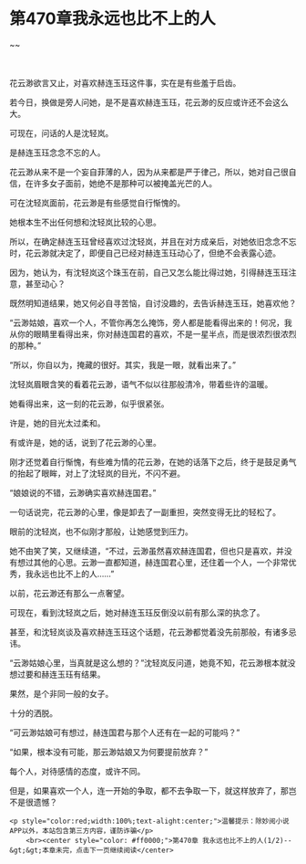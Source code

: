 # 第470章我永远也比不上的人
~~
    	    <p name="pagetop" href="javascript:void(0);" onclick="return false" style="line-height: 35px;padding: 10px;color: #333;"> </p><p>花云渺欲言又止，对喜欢赫连玉珏这件事，实在是有些羞于启齿。</p><p>若今日，换做是旁人问她，是不是喜欢赫连玉珏，花云渺的反应或许还不会这么大。</p><p>可现在，问话的人是沈轻岚。</p><p>是赫连玉珏念念不忘的人。</p><p>花云渺从来不是一个妄自菲薄的人，因为从来都是严于律己，所以，她对自己很自信，在许多女子面前，她绝不是那种可以被掩盖光芒的人。</p><p>可在沈轻岚面前，花云渺是有些感觉自行惭愧的。</p><p>她根本生不出任何想和沈轻岚比较的心思。</p><p>所以，在确定赫连玉珏曾经喜欢过沈轻岚，并且在对方成亲后，对她依旧念念不忘时，花云渺就决定了，即便自己已经对赫连玉珏动心了，但绝不会表露心迹。</p><p>因为，她认为，有沈轻岚这个珠玉在前，自己又怎么能比得过她，引得赫连玉珏注意，甚至动心？</p><p>既然明知道结果，她又何必自寻苦恼，自讨没趣的，去告诉赫连玉珏，她喜欢他？</p><p>“云渺姑娘，喜欢一个人，不管你再怎么掩饰，旁人都是能看得出来的！何况，我从你的眼睛里看得出来，你对赫连国君的喜欢，不是一星半点，而是很浓烈很浓烈的那种。”</p><p>“所以，你自以为，掩藏的很好。其实，我是一眼，就看出来了。”</p><p>沈轻岚眉眼含笑的看着花云渺，语气不似以往那般清冷，带着些许的温暖。</p><p>她看得出来，这一刻的花云渺，似乎很紧张。</p><p>许是，她的目光太过柔和。</p><p>有或许是，她的话，说到了花云渺的心里。</p><p>刚才还觉着自行惭愧，有些难为情的花云渺，在她的话落下之后，终于是鼓足勇气的抬起了眼眸，对上了沈轻岚的目光，不闪不避。</p><p>“娘娘说的不错，云渺确实喜欢赫连国君。”</p><p>一句话说完，花云渺的心里，像是卸去了一副重担，突然变得无比的轻松了。</p><p>眼前的沈轻岚，也不似刚才那般，让她感觉到压力。</p><p>她不由笑了笑，又继续道，“不过，云渺虽然喜欢赫连国君，但也只是喜欢，并没有想过其他的心思。云渺一直都知道，赫连国君心里，还住着一个人，一个非常优秀，我永远也比不上的人……”</p><p>以前，花云渺还有那么一点奢望。</p><p>可现在，看到沈轻岚之后，她对赫连玉珏反倒没以前有那么深的执念了。</p><p>甚至，和沈轻岚谈及喜欢赫连玉珏这个话题，花云渺都觉着没先前那般，有诸多忌讳。</p><p>“云渺姑娘心里，当真就是这么想的？”沈轻岚反问道，她竟不知，花云渺根本就没想过要和赫连玉珏有结果。</p><p>果然，是个非同一般的女子。</p><p>十分的洒脱。</p><p>“可云渺姑娘可有想过，赫连国君与那个人还有在一起的可能吗？”</p><p>“如果，根本没有可能，那云渺姑娘又为何要提前放弃？”</p><p>每个人，对待感情的态度，或许不同。</p><p>但是，如果喜欢一个人，连一开始的争取，都不去争取一下，就这样放弃了，那岂不是很遗憾？</p>
    	
   	<p style="color:red;width:100%;text-alight:center;">温馨提示：除妙阅小说APP以外，本站包含第三方内容，谨防诈骗</p>
    	<br><center style="color: #ff0000;">第470章 我永远也比不上的人(1/2)--&gt;&gt;本章未完，点击下一页继续阅读</center>
    	